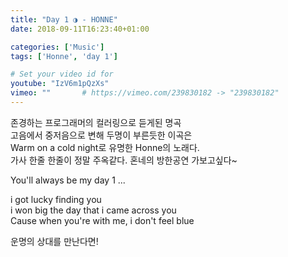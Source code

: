 ```yaml
---
title: "Day 1 ◑ - HONNE"
date: 2018-09-11T16:23:40+01:00

categories: ['Music']
tags: ['Honne', 'day 1']

# Set your video id for
youtube: "IzV6m1pQzXs"
vimeo: ""       # https://vimeo.com/239830182 -> "239830182"
---
```


존경하는 프로그래머의 컬러링으로 듣게된 명곡  
고음에서 중저음으로 변해 두명이 부른듯한 이곡은  
Warm on a cold night로 유명한 Honne의 노래다.  
가사 한줄 한줄이 정말 주옥같다.
혼네의 방한공연 가보고싶다~

You'll always be my day 1
...

i got lucky finding you  
i won big the day that i came across you  
Cause when you're with me, i don't feel blue  

운명의 상대를 만난다면!
